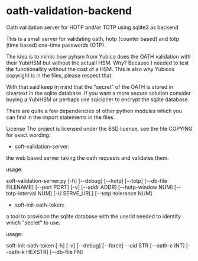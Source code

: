 # oath-validation-backend
Oath validation server for HOTP and/or TOTP using sqlite3 as backend

This is a small server for validating oath, hotp (counter based) and totp (time based) one-time passwords (OTP). 

The idea is to mimic how pyhsm from Yubico does the OATH validation with their YubiHSM but without the actuall HSM.
Why? Because I needed to test the functionallity without the cost of a HSM. This is also why Yubicos copyright is in the
files, please respect that. 

With that said keep in mind that the "secret" of the OATH is stored in cleartext in the sqlite database. 
If you want a more secure solution consider buying a YubiHSM or perhaps use sqlcipher to encrypt the sqlite database. 

There are quite a few dependencies of other python modules which you can find in the import statements in the files.

License
The project is licensed under the BSD license, see the file COPYING for exact
wording.


* soft-validation-server:

the web based server taking the oath requests and validates them.

usage: 

soft-validation-server.py [-h] [--debug] [--hotp] [--totp]
                                 [--db-file FILENAME] [--port PORT] [-v]
                                 [--addr ADDR] [--hotp-window NUM]
                                 [--totp-interval NUM] [-U SERVE_URL]
                                 [--totp-tolerance NUM]

* soft-init-oath-token:

a tool to provision the sqlite database with the userid needed to identify which "secret" to use. 

usage: 

soft-init-oath-token [-h] [-v] [--debug] [--force] --uid STR
                            [--oath-c INT] [--oath-k HEXSTR] [--db-file FN]
